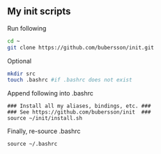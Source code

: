 ## My init scripts

Run following
```sh
cd ~
git clone https://github.com/bubersson/init.git
```
Optional
```sh
mkdir src
touch .bashrc #if .bashrc does not exist
```

Append following into .bashrc
```
### Install all my aliases, bindings, etc. ###
### See https://github.com/bubersson/init  ###
source ~/init/install.sh
```

Finally, re-source .bashrc
```
source ~/.bashrc
```
